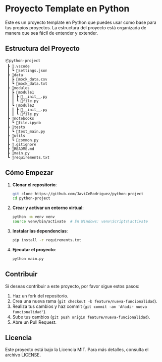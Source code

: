 # Proyecto Template en Python

Este es un proyecto template en Python que puedes usar como base para tus propios proyectos. La estructura del proyecto está organizada de manera que sea fácil de entender y extender.

## Estructura del Proyecto

```
📦python-project
 ┣ 📂.vscode
 ┃ ┗ 📜settings.json
 ┣ 📂data
 ┃ ┣ 📜mock_data.csv
 ┃ ┗ 📜mock_data.txt
 ┣ 📂modules
 ┃ ┣ 📂module1
 ┃ ┃ ┣ 📜__init__.py
 ┃ ┃ ┗ 📜file.py
 ┃ ┗ 📂module2
 ┃ ┃ ┣ 📜__init__.py
 ┃ ┃ ┗ 📜file.py
 ┣ 📂notebooks
 ┃ ┗ 📜file.ipynb
 ┣ 📂tests
 ┃ ┗ 📜test_main.py
 ┣ 📂utils
 ┃ ┗ 📜common.py
 ┣ 📜.gitignore
 ┣ 📜README.md
 ┣ 📜main.py
 ┗ 📜requirements.txt
```

## Cómo Empezar

1. **Clonar el repositorio**:

   ```sh
   git clone https://github.com/JaviCeRodriguez/python-project
   cd python-project
   ```

2. **Crear y activar un entorno virtual**:

   ```sh
   python -m venv venv
   source venv/bin/activate  # En Windows: venv\Scripts\activate
   ```

3. **Instalar las dependencias**:

   ```sh
   pip install -r requirements.txt
   ```

4. **Ejecutar el proyecto**:
   ```sh
   python main.py
   ```

## Contribuir

Si deseas contribuir a este proyecto, por favor sigue estos pasos:

1. Haz un fork del repositorio.
2. Crea una nueva rama (`git checkout -b feature/nueva-funcionalidad`).
3. Realiza tus cambios y haz commit (`git commit -am 'Añadir nueva funcionalidad'`).
4. Sube tus cambios (`git push origin feature/nueva-funcionalidad`).
5. Abre un Pull Request.

## Licencia

Este proyecto está bajo la Licencia MIT. Para más detalles, consulta el archivo LICENSE.
